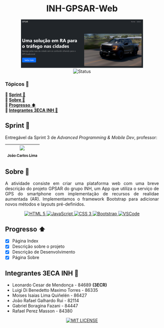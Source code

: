 <h1 align="center">INH-GPSAR-Web</h1>
<p align="center">
    <img src="images/logo.png" alt="logo" width="400"><br>
    <img src="http://img.shields.io/static/v1?label=STATUS&message=FINALIZADO&color=brightgreenn&style=for-the-badge" alt="Status">
</p>

### Tópicos :large_blue_diamond:
**:small_blue_diamond: [Sprint :bookmark_tabs:](#sprint-bookmark_tabs)**  
**:small_blue_diamond: [Sobre :book:](#sobre-book)**  
**:small_blue_diamond: [Progresso :arrow_up:](#progresso-arrow_up)**  
**:small_blue_diamond: [Integrantes 3ECA INH :handshake:](#integrantes-3eca-inh-handshake)**

## Sprint :bookmark_tabs:
Entregável da Sprint 3 de *Advanced Programming & Mobile Dev*, professor:

| [<img src="https://avatars.githubusercontent.com/u/5585727" width=115><br><sub>João Carlos Lima</sub>](https://github.com/joaocarloslima) | 
| :---: 

## Sobre :book:
<p align="justify">
    A atividade consiste em criar uma plataforma web com uma breve descrição do projeto GPSAR do grupo INH, um App que utiliza o serviço de GPS do smartphone com implementação de recursos de realidae aumentada (AR). Implementamos o framework Bootstrap para adicionar novos métodos e layouts pré-definidos.
</p>
<p align="center">
    <a href="https://developer.mozilla.org/docs/Web/HTML" target="_blank">
        <img src="https://img.shields.io/badge/html5-%23E34F26.svg?style=for-the-badge&logo=html5&logoColor=white" alt="HTML 5">
    </a>
    <a href="https://developer.mozilla.org/docs/Web/JavaScript" target="_blank">
        <img src="https://img.shields.io/badge/javascript-%23323330.svg?style=for-the-badge&logo=javascript&logoColor=%23F7DF1E" alt="JavaScript">
    </a>
    <a href="https://developer.mozilla.org/docs/Web/CSS" target="_blank">
        <img src="https://img.shields.io/badge/css3-%231572B6.svg?style=for-the-badge&logo=css3&logoColor=white" alt="CSS 3">
    </a>
    <a href="https://getbootstrap.com/" target="_blank">
        <img src="https://img.shields.io/badge/bootstrap-%23563D7C.svg?style=for-the-badge&logo=bootstrap&logoColor=white" alt="Bootstrap">
    </a>
    <a href="https://code.visualstudio.com" target="_blank">
        <img src="https://img.shields.io/badge/Visual_Studio_Code-0078D4?style=for-the-badge&logo=visual%20studio%20code&logoColor=white" alt="VSCode">
    </a>
</p>

## Progresso :arrow_up:
- [X] Página Index
- [X] Descrição sobre o projeto
- [X] Descrição de Desenvolvimento
- [X] Página Sobre

## Integrantes 3ECA INH :handshake:
- Leonardo Cesar de Mendonça - 84689 **(3ECR)**
- Luigi Di Benedetto Maximo Torres - 86335
- Moises Isaias Lima Quiñelén - 86427
- João Rafael Galhardo Rui - 82114
- Gabriel Boragina Fazani - 84447
- Rafael Perez Masson - 84380

<p align="center">
    <a href="./LICENSE" target="_blank">
        <img src="https://img.shields.io/github/license/leolcm/inh-gpsar-web?style=for-the-badge" alt="MIT LICENSE">
    </a>
</p>
